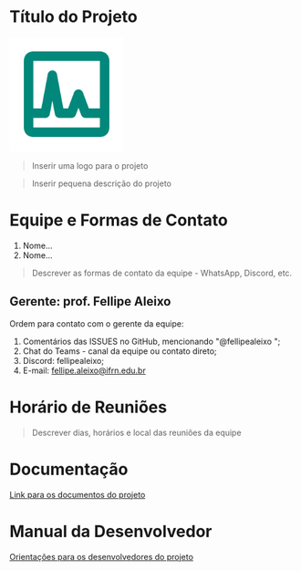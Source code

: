 # Título do Projeto

<img src="logo.png" width="200" height="200" />

>Inserir uma logo para o projeto

>Inserir pequena descrição do projeto

# Equipe e Formas de Contato

1. Nome...
2. Nome...

> Descrever as formas de contato da equipe - WhatsApp, Discord, etc.

## Gerente: prof. Fellipe Aleixo

Ordem para contato com o gerente da equipe:
1. Comentários das ISSUES no GitHub, mencionando "@fellipealeixo ";
1. Chat do Teams - canal da equipe ou contato direto;
1. Discord: fellipealeixo;
1. E-mail: fellipe.aleixo@ifrn.edu.br

# Horário de Reuniões

> Descrever dias, horários e local das reuniões da equipe

# Documentação

[Link para os documentos do projeto](doc/documentacao.md)

# Manual da Desenvolvedor

[Orientações para os desenvolvedores do projeto](doc/guia-ds/guia.md)
